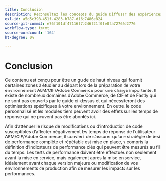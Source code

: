```yaml
---
title: Conclusion
description: Reconsultez les concepts du guide Diffuser des expériences Commerce à l’échelle .
exl-id: a5d5c398-451f-4283-b787-d16c7486e824
source-git-commit: e76f101df47116f7b246f21f0fe0fa72769d2776
workflow-type: tm+mt
source-wordcount: '164'
ht-degree: 0%

---
```


# Conclusion

Ce contenu est conçu pour être un guide de haut niveau qui fournit certaines zones à étudier au départ lors de la préparation de votre environnement AEM/CIF/Adobe Commerce pour une charge importante. Il existe de nombreux domaines d’Adobe Commerce, de CIF et de Fastly qui ne sont pas couverts par le guide ci-dessus et qui nécessiteront des optimisations spécifiques à votre environnement. En outre, le code personnalisé et les modules tiers peuvent avoir des effets sur les temps de réponse qui ne peuvent pas être abordés ici.

Afin d’atténuer le risque de modifications ou d’introduction de code susceptibles d’affecter négativement les temps de réponse de l’utilisateur AEM/CIF/Adobe Commerce, il convient de s’assurer qu’une stratégie de test de performance complète et répétable est mise en place, y compris la définition d’indicateurs de performance clés qui peuvent être mesurés au fil du temps. Les tests de performance doivent être effectués non seulement avant la mise en service, mais également après la mise en service, idéalement avant chaque version majeure ou modification de vos environnements de production afin de mesurer les impacts sur les performances.
